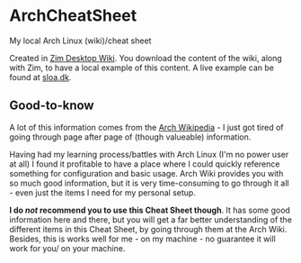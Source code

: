 # ArchCheatSheet
My local Arch Linux (wiki)/cheat sheet

Created in [Zim Desktop Wiki](http://zim-wiki.org/).
You download the content of the wiki, along with Zim, to have a local example of this content. 
A live example can be found at [sloa.dk](https://sloa.dk/archCheat/Home.html).

## Good-to-know
A lot of this information comes from the [Arch Wikipedia](https://wiki.archlinux.org/) - I just got tired of going through page after page of (though valueable) information. 

Having had my learning process/battles with Arch Linux (I'm no power user at all) I found it profitable to have a place where I could quickly reference something for configuration and basic usage. Arch Wiki provides you with so much good information, but it is very time-consuming to go through it all - even just the items I need for my personal setup. 

**I do _not_ recommend you to use this Cheat Sheet though**. It has some good information here and there, but you will get a far better understanding of the different items in this Cheat Sheet, by going through them at the Arch Wiki. Besides, this is works well for me - on my machine - no guarantee it will work for you/ on your machine. 
